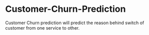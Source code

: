 # Customer-Churn-Prediction
Customer Churn prediction will predict the reason behind switch of customer from one service to other.
